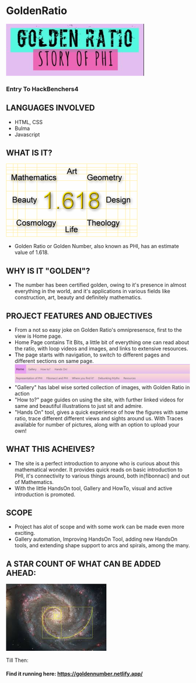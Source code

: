 # GoldenRatio

![GOLDEN RATIO](https://github.com/confusedcoder1/GoldenRatio/blob/master/images/Capture.PNG)

### Entry To HackBenchers4

## LANGUAGES INVOLVED
* HTML, CSS
* Bulma
* Javascript

## WHAT IS IT?
![PHI](https://github.com/confusedcoder1/GoldenRatio/blob/master/images/right2.jpg)
- Golden Ratio or Golden Number, also known as PHI, has an estimate value of 1.618. 

## WHY IS IT "GOLDEN"?
- The number has been certified golden, owing to it's presence in almost everything in the world, and it's applications in various fields like construction, art, beauty and definitely mathematics.

## PROJECT FEATURES AND OBJECTIVES
- From a not so easy joke on Golden Ratio's omnipresensce, first to the view is Home page.
- Home Page contains Tit Bits, a little bit of everything one can read about the ratio, with loop videos and images, and links to extensive resources.
- The page starts with navigation, to switch to different pages and different sections on same page.
![NAVBAR](https://github.com/confusedcoder1/GoldenRatio/blob/master/images/HEADER.PNG)
- "Gallery" has label wise sorted collection of images, with Golden Ratio in action
- "How to?" page guides on using the site, with further linked videos for same and beautiful illustrations to just sit and admire.
- "Hands On" tool, gives a quick experience of how the figures with same ratio, trace different different views and sights around us. With Traces available for number of pictures, along with an option to upload your own!

## WHAT THIS ACHEIVES?
- The site is a perfect introduction to anyone who is curious about this mathematical wonder. It provides quick reads on basic introduction to PHI, it's connectivity to various things around, both in(fibonnaci) and out of Mathematics. 
- With the little HandsOn tool, Gallery and HowTo, visual and active introduction is promoted.

## SCOPE
- Project has alot of scope and with some work can be made even more exciting.
- Gallery automation, Improving HandsOn Tool, adding new HandsOn tools, and extending shape support to arcs and spirals, among the many.

## A STAR COUNT OF WHAT CAN BE ADDED AHEAD:
![galaxy in ratio](https://github.com/confusedcoder1/GoldenRatio/blob/master/images/10.jpg)

Till Then:
#### Find it running here: https://goldennumber.netlify.app/
